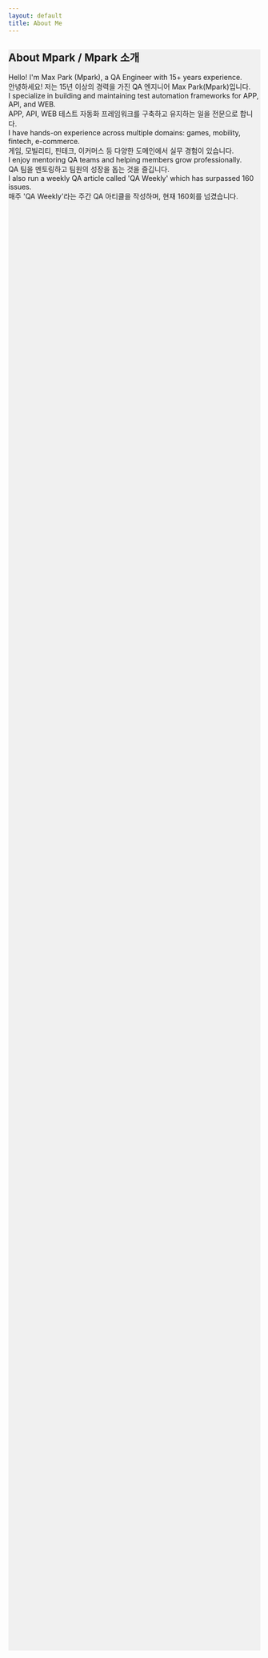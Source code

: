 ```yaml
---
layout: default
title: About Me
---
```


<section style="background-color:#f0f0f0; min-height:80vh;">
  <h1>About Mpark / Mpark 소개</h1>
  <p>
    Hello! I'm Max Park (Mpark), a QA Engineer with 15+ years experience.<br>
    안녕하세요! 저는 15년 이상의 경력을 가진 QA 엔지니어 Max Park(Mpark)입니다.<br>
    I specialize in building and maintaining test automation frameworks for APP, API, and WEB.<br>
    APP, API, WEB 테스트 자동화 프레임워크를 구축하고 유지하는 일을 전문으로 합니다.<br>
    I have hands-on experience across multiple domains: games, mobility, fintech, e-commerce.<br>
    게임, 모빌리티, 핀테크, 이커머스 등 다양한 도메인에서 실무 경험이 있습니다.<br>
    I enjoy mentoring QA teams and helping members grow professionally.<br>
    QA 팀을 멘토링하고 팀원의 성장을 돕는 것을 즐깁니다.<br>
    I also run a weekly QA article called 'QA Weekly' which has surpassed 160 issues.<br>
    매주 'QA Weekly'라는 주간 QA 아티클을 작성하며, 현재 160회를 넘겼습니다.
  </p>
</section>
